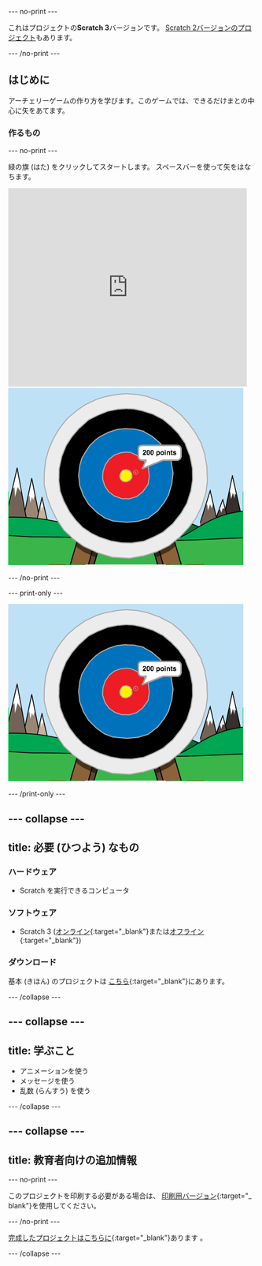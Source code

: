 \--- no-print \---

これはプロジェクトの**Scratch 3**バージョンです。 [Scratch 2バージョンのプロジェクト](https://projects.raspberrypi.org/en/projects/archery-scratch2)もあります。

\--- /no-print \---

## はじめに

アーチェリーゲームの作り方を学びます。このゲームでは、できるだけまとの中心に矢をあてます。

### 作るもの

\--- no-print \---

緑の旗 (はた) をクリックしてスタートします。 スペースバーを使って矢をはなちます。

<div class="scratch-preview">
  <iframe allowtransparency="true" width="485" height="402" src="https://scratch.mit.edu/projects/embed/114760038/?autostart=false" frameborder="0" scrolling="no"></iframe>
  <img src="images/archery-final.png">
</div>

\--- /no-print \---

\--- print-only \---

![完成したプロジェクト](images/archery-final.png)

\--- /print-only \---

## \--- collapse \---

## title: 必要 (ひつよう) なもの

### ハードウェア

+ Scratch を実行できるコンピュータ

### ソフトウェア

+ Scratch 3 ([オンライン](http://rpf.io/scratchon){:target="_blank"}または[オフライン](http://rpf.io/scratchoff){:target="_blank"})

### ダウンロード

基本 (きほん) のプロジェクトは [こちら](http://rpf.io/p/en/archery-go){:target="_blank"}にあります。

\--- /collapse \---

## \--- collapse \---

## title: 学ぶこと

+ アニメーションを使う 
+ メッセージを使う
+ 乱数 (らんすう) を使う

\--- /collapse \---

## \--- collapse \---

## title: 教育者向けの追加情報

\--- no-print \---

このプロジェクトを印刷する必要がある場合は、 [印刷用バージョン](https://projects.raspberrypi.org/en/projects/archery/print){:target="_ blank"}を使用してください。

\--- /no-print \---

[完成したプロジェクトはこちらに](http://rpf.io/p/en/archery-get){:target="_blank"}あります 。

\--- /collapse \---